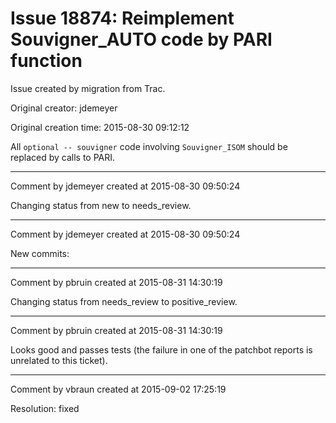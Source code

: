 # Issue 18874: Reimplement Souvigner_AUTO code by PARI function

Issue created by migration from Trac.

Original creator: jdemeyer

Original creation time: 2015-08-30 09:12:12

All `optional -- souvigner` code involving `Souvigner_ISOM` should be replaced by calls to PARI.



---

Comment by jdemeyer created at 2015-08-30 09:50:24

Changing status from new to needs_review.


---

Comment by jdemeyer created at 2015-08-30 09:50:24

New commits:


---

Comment by pbruin created at 2015-08-31 14:30:19

Changing status from needs_review to positive_review.


---

Comment by pbruin created at 2015-08-31 14:30:19

Looks good and passes tests (the failure in one of the patchbot reports is unrelated to this ticket).


---

Comment by vbraun created at 2015-09-02 17:25:19

Resolution: fixed
